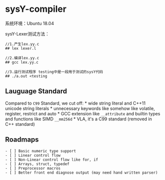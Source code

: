 # sysY-compiler

系统环境：Ubuntu 18.04

sysY-Lexer测试方法：

```
//1.产生lex.yy.c
## lex lexer.l

//2.编译lex.yy.c
## gcc lex.yy.c

//3.运行测试程序 testing中是一段用于测试的sysY代码
## ./a.out <testing
```

## Lauguage Standard
Compared to `C99` Standard, we cut off:
    * wide string literal and C++11 unicode string literals
    * unnecessary keywords like somehow like volatile, register, restrict and auto
    * GCC extension like `__attribute` and builtin types and functions like SIMD `__mm256d`
    * VLA, it's a C99 standard (removed in C++ standard)


## Roadmaps
    - [ ] Basic numeric type support
    - [ ] Linear control flow
    - [ ] Non-Linear control flow like for, if
    - [ ] Arrays, struct, typedef
    - [ ] Preprocessor macros
    - [ ] Better front end diagnose output (may need hand written parser)